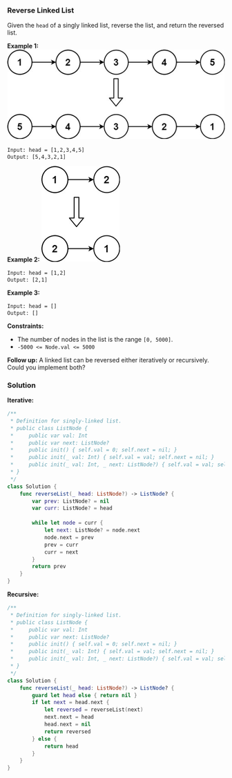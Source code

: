 
### Reverse Linked List

Given the `head` of a singly linked list, reverse the list, and return the reversed list.

__Example 1:__
![question_206-0.jpg](../images/question_206-0.jpg)
```
Input: head = [1,2,3,4,5]
Output: [5,4,3,2,1]
```
__Example 2:__
![question_206-1.jpg](../images/question_206-1.jpg)
```
Input: head = [1,2]
Output: [2,1]
```
__Example 3:__
```
Input: head = []
Output: []
```

__Constraints:__
* The number of nodes in the list is the range `[0, 5000]`.
* `-5000 <= Node.val <= 5000`

__Follow up:__
A linked list can be reversed either iteratively or recursively. Could you implement both?

### Solution
__Iterative:__
```Swift
/**
 * Definition for singly-linked list.
 * public class ListNode {
 *     public var val: Int
 *     public var next: ListNode?
 *     public init() { self.val = 0; self.next = nil; }
 *     public init(_ val: Int) { self.val = val; self.next = nil; }
 *     public init(_ val: Int, _ next: ListNode?) { self.val = val; self.next = next; }
 * }
 */
class Solution {
    func reverseList(_ head: ListNode?) -> ListNode? {
        var prev: ListNode? = nil
        var curr: ListNode? = head

        while let node = curr {
            let next: ListNode? = node.next
            node.next = prev
            prev = curr
            curr = next
        }
        return prev
    }
}
```
__Recursive:__
```Swift
/**
 * Definition for singly-linked list.
 * public class ListNode {
 *     public var val: Int
 *     public var next: ListNode?
 *     public init() { self.val = 0; self.next = nil; }
 *     public init(_ val: Int) { self.val = val; self.next = nil; }
 *     public init(_ val: Int, _ next: ListNode?) { self.val = val; self.next = next; }
 * }
 */
class Solution {
    func reverseList(_ head: ListNode?) -> ListNode? {
        guard let head else { return nil }
        if let next = head.next {
            let reversed = reverseList(next)
            next.next = head
            head.next = nil
            return reversed
        } else {
            return head
        }
    }
}
```